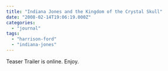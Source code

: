```yaml
---
title: "Indiana Jones and the Kingdom of the Crystal Skull"
date: "2008-02-14T19:06:19.000Z"
categories: 
  - "journal"
tags: 
  - "harrison-ford"
  - "indiana-jones"
---
```


Teaser Trailer is online. Enjoy.
